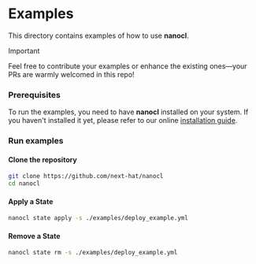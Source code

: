 # Examples

This directory contains examples of how to use **nanocl**.

> [!IMPORTANT]
> Feel free to contribute your examples or enhance the existing ones—your PRs are warmly welcomed in this repo!

### Prerequisites

To run the examples, you need to have **nanocl** installed on your system. If you haven't installed it yet, please refer to our online [installation guide](https://docs.next-hat.com/manuals/nanocl/install/overview).

### Run examples

#### Clone the repository

```bash
git clone https://github.com/next-hat/nanocl
cd nanocl
```

#### Apply a State

```bash
nanocl state apply -s ./examples/deploy_example.yml
```

#### Remove a State

```bash
nanocl state rm -s ./examples/deploy_example.yml
```
